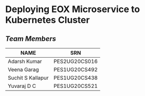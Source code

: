 # **Deploying EOX Microservice to Kubernetes Cluster**


## *Team Members* 

| NAME | SRN |
| ----------- | ----------- |
| Adarsh Kumar | PES2UG20CS016 |
| Veena Garag | PES1UG20CS492 |
| Suchit S Kallapur | PES1UG20CS438 |
| Yuvaraj D C | PES1UG20CS521 |